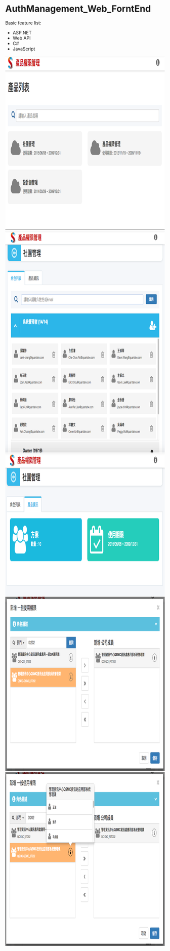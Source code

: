# AuthManagement_Web_ForntEnd

Basic feature list:

 * ASP.NET
 * Web API
 * C#
 * JavaScript

<img src="1_產品列表.png" height="550" width="900">
<img src="2_角色列表.png" height="700" width="900">
<img src="3_產品詳細資訊.png" height="450" width="900">
<img src="4_新增成員.png" height="550" width="900">
<img src="5_部門成員查詢.png" height="550" width="900">

